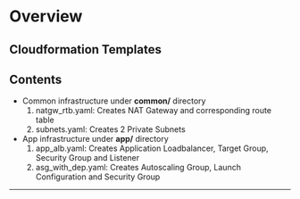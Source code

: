 # Overview
Cloudformation Templates
---
## Contents
* Common infrastructure under **common/** directory
    1. natgw_rtb.yaml: Creates NAT Gateway and corresponding route table
    2. subnets.yaml: Creates 2 Private Subnets
* App infrastructure under **app/** directory
    1. app_alb.yaml: Creates Application Loadbalancer, Target Group, Security Group and Listener
    2. asg_with_dep.yaml: Creates Autoscaling Group, Launch Configuration and Security Group
---
